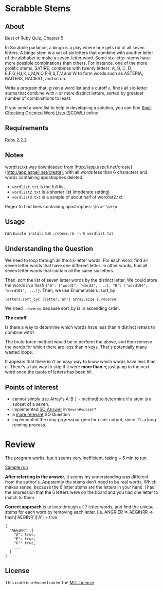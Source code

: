 # Scrabble Stems

## About

Best of Ruby Quiz, Chapter 5

In Scrabble parlance, a bingo is a play where one gets rid of all seven letters. A bingo stem is a set of six letters that combine with another letter of the alphabet to make a seven-letter word. Some six-letter stems have more possible combinations than others. For instance, one of the more prolific stems, SATIRE, combines with twenty letters: A, B, C, D, E,F,G,H,I,K,L,M,N,O,P,R,S,T,V,and W to form words such as ASTERIA, BAITERS, RACIEST, and so on.

Write a program that, given a word list and a cutoff `n`, finds all six-letter stems that combine with `n` or more distinct letters, sorted by greatest number of combinations to least.

If you need a word list to help in developing a solution, you can find [Spell Checking Oriented Word Lists (SCOWL)](http://wordlist.aspell.net/) online.

## Requirements

Ruby 2.2.2

## Notes

wordlist.txt was downloaded from [http://app.aspell.net/create](http://app.aspell.net/create), with all words less than 6 characters and words containing apostrophes deleted.

- `wordlist.txt` is the full list.
- `wordlist2.txt` is a shorter list (moderate setting).
- `wordlist3.txt` is a sample of about half of wordlist2.txt.

Regex to find lines containing apostrophes: `\b\w+'\w+\n`

## Usage

run `bundle install`
run `./stems.rb -n 5 wordlist.txt`

## Understanding the Question

We need to loop through all the six-letter words. For each word, find all seven letter words that have one different letter. In other words, find all seven letter words that contain all the same six letters. 

Then, sort the list of seven letter words by the distinct letter. We could store the words in a hash `{"A": ["word1", "word2", ...], "B": ["word100", "word101", ...]}`. Then, we use Enumerable's :sort_by

    letters.sort_by{ |letter, arr| array.size }.reverse

We need `.reverse` because sort_by is in ascending order. 

**The cutoff**

Is there a way to determine which words have less than *n* distinct letters to combine with? 

The brute force method would be to perform the above, and then remove the words for which there are less than *n* keys. That's potentially many wasted loops. 

It appears that there isn't an easy way to know which words have less than *n*. There's a fast way to skip if it were **more than** *n*; just jump to the next word once the quota of letters has been hit. 

## Points of Interest

- cannot simply use Array's A-B (`:-` method) to determine if a stem is a subset of a seven. 
- implemented [SO Answer](http://stackoverflow.com/a/11354782/575388) in `Seven#subset?`
- a [more relevant](http://stackoverflow.com/questions/3852755/ruby-array-subtraction-without-removing-items-more-than-once) SO Question
- implemented the ruby-prgressbar gem for nicer output, since it's a long running process.

# Review

The program works, but it seems very inefficient, taking ~ 5 min to run. 

[Sample run](http://youtu.be/xq6ofMv-jss)

**After referring to the answer**, it seems my understanding was different from the author's. Apparently the stems don't need to be real words. Which makes sense, because the 6 letter stems are the letters in your hand. I had the impression that the 6 letters were on the board and you had one letter to match to them. 

**Correct approach** is to loop through all 7 letter words, and find the unique stems for each word by removing each letter. i.e. ANGRIER => AEGINRR => hash['AEGINR']['A'] = true

    {
      "AEGINR": {
        "A": true,
        "E": true,
        "G": true,
        ...
      }
    }

## License

This code is released under the [MIT License](http://www.opensource.org/licenses/MIT)



